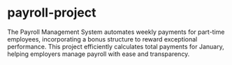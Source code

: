 # payroll-project
The Payroll Management System automates weekly payments for part-time employees, incorporating a bonus structure to reward exceptional performance. This project efficiently calculates total payments for January, helping employers manage payroll with ease and transparency.
